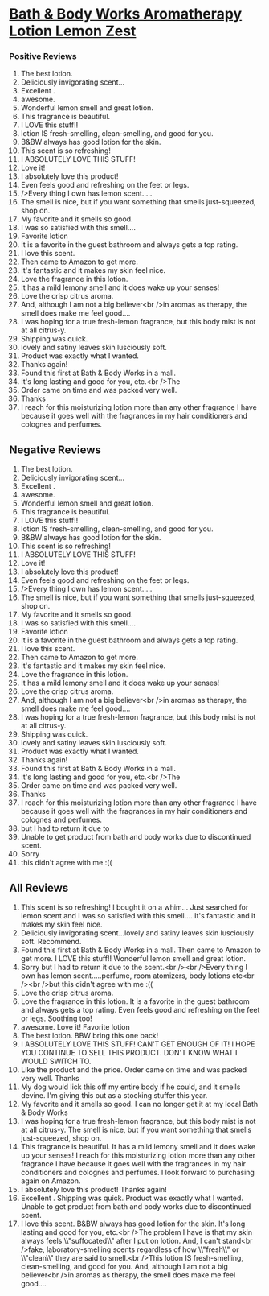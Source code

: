 # [Bath &amp; Body Works Aromatherapy Lotion Lemon Zest](https://products.checkmycream.com/products/Bath-and-Body-Works-Aromatherapy-Lotion-Lemon-Zest.html)

### Positive Reviews

<ol>
      <li>The best lotion.</li>
      <li>Deliciously invigorating scent...</li>
      <li>Excellent .</li>
      <li>awesome.</li>
      <li>Wonderful lemon smell and great lotion.</li>
      <li>This fragrance is beautiful.</li>
      <li>I LOVE this stuff!!  </li>
      <li>lotion IS fresh-smelling, clean-smelling, and good for you.  </li>
      <li>B&amp;BW always has good lotion for the skin.  </li>
      <li>This scent is so refreshing!</li>
      <li>I ABSOLUTELY LOVE THIS STUFF!</li>
      <li>Love it!</li>
      <li>I absolutely love this product!</li>
      <li>Even feels good and refreshing on the feet or legs.  </li>
      <li>/&gt;Every thing I own has lemon scent.....</li>
      <li>The smell is nice, but if you want something that smells just-squeezed, shop on.</li>
      <li>My favorite and it smells so good.</li>
      <li>I was so satisfied with this smell....</li>
      <li>Favorite lotion</li>
      <li>It is a favorite in the guest bathroom and always gets a top rating.  </li>
      <li>I love this scent.  </li>
      <li>Then came to Amazon to get more.  </li>
      <li>It&#x27;s fantastic and it makes my skin feel nice.</li>
      <li>Love the fragrance in this lotion.  </li>
      <li>It has a mild lemony smell and it does wake up your senses!</li>
      <li>Love the crisp citrus aroma.</li>
      <li>And, although I am not a big believer&lt;br /&gt;in aromas as therapy, the smell does make me feel good....</li>
      <li>I was hoping for a true fresh-lemon fragrance, but this body mist is not at all citrus-y.</li>
      <li>Shipping was quick.</li>
      <li>lovely and satiny leaves skin lusciously soft.  </li>
      <li>Product was exactly what I wanted.</li>
      <li>Thanks again!</li>
      <li>Found this first at Bath &amp; Body Works in a mall.  </li>
      <li>It&#x27;s long lasting and good for you, etc.&lt;br /&gt;The</li>
      <li>Order came on time and was packed very well.</li>
      <li>Thanks</li>
      <li>I reach for this moisturizing lotion more than any other fragrance I have because it goes well with the fragrances in my hair conditioners and colognes and perfumes.</li>
</ol>


<h2>Negative Reviews</h2>
<ol>
<li> The best lotion.</li>
<li> Deliciously invigorating scent...</li>
<li> Excellent .</li>
<li> awesome.</li>
<li> Wonderful lemon smell and great lotion.</li>
<li> This fragrance is beautiful.</li>
<li> I LOVE this stuff!!  </li>
<li> lotion IS fresh-smelling, clean-smelling, and good for you.  </li>
<li> B&amp;BW always has good lotion for the skin.  </li>
<li> This scent is so refreshing!</li>
<li> I ABSOLUTELY LOVE THIS STUFF!</li>
<li> Love it!</li>
<li> I absolutely love this product!</li>
<li> Even feels good and refreshing on the feet or legs.  </li>
<li> /&gt;Every thing I own has lemon scent.....</li>
<li> The smell is nice, but if you want something that smells just-squeezed, shop on.</li>
<li> My favorite and it smells so good.</li>
<li> I was so satisfied with this smell....</li>
<li> Favorite lotion</li>
<li> It is a favorite in the guest bathroom and always gets a top rating.  </li>
<li> I love this scent.  </li>
<li> Then came to Amazon to get more.  </li>
<li> It&#x27;s fantastic and it makes my skin feel nice.</li>
<li> Love the fragrance in this lotion.  </li>
<li> It has a mild lemony smell and it does wake up your senses!</li>
<li> Love the crisp citrus aroma.</li>
<li> And, although I am not a big believer&lt;br /&gt;in aromas as therapy, the smell does make me feel good....</li>
<li> I was hoping for a true fresh-lemon fragrance, but this body mist is not at all citrus-y.</li>
<li> Shipping was quick.</li>
<li> lovely and satiny leaves skin lusciously soft.  </li>
<li> Product was exactly what I wanted.</li>
<li> Thanks again!</li>
<li> Found this first at Bath &amp; Body Works in a mall.  </li>
<li> It&#x27;s long lasting and good for you, etc.&lt;br /&gt;The</li>
<li> Order came on time and was packed very well.</li>
<li> Thanks</li>
<li> I reach for this moisturizing lotion more than any other fragrance I have because it goes well with the fragrances in my hair conditioners and colognes and perfumes.</li>
<li> but I had to return it due to</li>
<li> Unable to get product from bath and body works due to discontinued scent.</li>
<li> Sorry</li>
<li> this didn&#x27;t agree with me :((</li>
</ol>

<h2>All Reviews</h2>

<ol>
    <li> This scent is so refreshing! I bought it on a whim... Just searched for lemon scent and I was so satisfied with this smell.... It&#x27;s fantastic and it makes my skin feel nice.</li>
    <li> Deliciously invigorating scent...lovely and satiny leaves skin lusciously soft.  Recommend.</li>
    <li> Found this first at Bath &amp; Body Works in a mall.  Then came to Amazon to get more.  I LOVE this stuff!!  Wonderful lemon smell and great lotion.</li>
    <li> Sorry but I had to return it due to the scent.&lt;br /&gt;&lt;br /&gt;Every thing I own has lemon scent.....perfume, room atomizers, body lotions etc&lt;br /&gt;&lt;br /&gt;but this didn&#x27;t agree with me :((</li>
    <li> Love the crisp citrus aroma.</li>
    <li> Love the fragrance in this lotion.  It is a favorite in the guest bathroom and always gets a top rating.  Even feels good and refreshing on the feet or legs.  Soothing too!</li>
    <li> awesome. Love it! Favorite lotion</li>
    <li> The best lotion. BBW bring this one back!</li>
    <li> I ABSOLUTELY LOVE THIS STUFF! CAN&#x27;T GET ENOUGH OF IT! I HOPE YOU CONTINUE TO SELL THIS PRODUCT. DON&#x27;T KNOW WHAT I WOULD SWITCH TO.</li>
    <li> Like the product and the price. Order came on time and was packed very well. Thanks</li>
    <li> My dog would lick this off my entire body if he could, and it smells devine. I&#x27;m giving this out as a stocking stuffer this year.</li>
    <li> My favorite and it smells so good. I can no longer get it at my local Bath &amp; Body Works</li>
    <li> I was hoping for a true fresh-lemon fragrance, but this body mist is not at all citrus-y. The smell is nice, but if you want something that smells just-squeezed, shop on.</li>
    <li> This fragrance is beautiful. It has a mild lemony smell and it does wake up your senses! I reach for this moisturizing lotion more than any other fragrance I have because it goes well with the fragrances in my hair conditioners and colognes and perfumes. I look forward to purchasing again on Amazon.</li>
    <li> I absolutely love this product! Thanks again!</li>
    <li> Excellent . Shipping was quick. Product was exactly what I wanted. Unable to get product from bath and body works due to discontinued scent.</li>
    <li> I love this scent.  B&amp;BW always has good lotion for the skin.  It&#x27;s long lasting and good for you, etc.&lt;br /&gt;The problem I have is that my skin always feels \\&quot;suffocated\\&quot; after I put on lotion.  And, I can&#x27;t stand&lt;br /&gt;fake, laboratory-smelling scents regardless of how \\&quot;fresh\\&quot; or \\&quot;clean\\&quot; they are said to smell.&lt;br /&gt;This lotion IS fresh-smelling, clean-smelling, and good for you.  And, although I am not a big believer&lt;br /&gt;in aromas as therapy, the smell does make me feel good....</li>
</ol>




